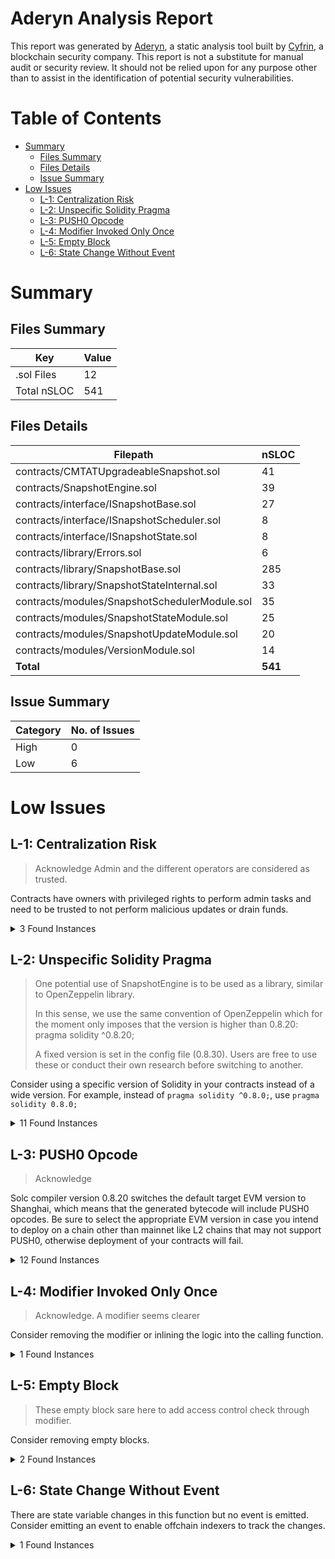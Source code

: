 # Aderyn Analysis Report

This report was generated by [Aderyn](https://github.com/Cyfrin/aderyn), a static analysis tool built by [Cyfrin](https://cyfrin.io), a blockchain security company. This report is not a substitute for manual audit or security review. It should not be relied upon for any purpose other than to assist in the identification of potential security vulnerabilities.
# Table of Contents

- [Summary](#summary)
  - [Files Summary](#files-summary)
  - [Files Details](#files-details)
  - [Issue Summary](#issue-summary)
- [Low Issues](#low-issues)
  - [L-1: Centralization Risk](#l-1-centralization-risk)
  - [L-2: Unspecific Solidity Pragma](#l-2-unspecific-solidity-pragma)
  - [L-3: PUSH0 Opcode](#l-3-push0-opcode)
  - [L-4: Modifier Invoked Only Once](#l-4-modifier-invoked-only-once)
  - [L-5: Empty Block](#l-5-empty-block)
  - [L-6: State Change Without Event](#l-6-state-change-without-event)


# Summary

## Files Summary

| Key | Value |
| --- | --- |
| .sol Files | 12 |
| Total nSLOC | 541 |


## Files Details

| Filepath | nSLOC |
| --- | --- |
| contracts/CMTATUpgradeableSnapshot.sol | 41 |
| contracts/SnapshotEngine.sol | 39 |
| contracts/interface/ISnapshotBase.sol | 27 |
| contracts/interface/ISnapshotScheduler.sol | 8 |
| contracts/interface/ISnapshotState.sol | 8 |
| contracts/library/Errors.sol | 6 |
| contracts/library/SnapshotBase.sol | 285 |
| contracts/library/SnapshotStateInternal.sol | 33 |
| contracts/modules/SnapshotSchedulerModule.sol | 35 |
| contracts/modules/SnapshotStateModule.sol | 25 |
| contracts/modules/SnapshotUpdateModule.sol | 20 |
| contracts/modules/VersionModule.sol | 14 |
| **Total** | **541** |


## Issue Summary

| Category | No. of Issues |
| --- | --- |
| High | 0 |
| Low | 6 |


# Low Issues

## L-1: Centralization Risk

> Acknowledge
> Admin and the different operators are considered as trusted.

Contracts have owners with privileged rights to perform admin tasks and need to be trusted to not perform malicious updates or drain funds.

<details><summary>3 Found Instances</summary>


- Found in contracts/CMTATUpgradeableSnapshot.sol [Line: 82](contracts/CMTATUpgradeableSnapshot.sol#L82)

	```solidity
	    function _authorizeSnapshot() internal virtual override onlyRole(SNAPSHOOTER_ROLE){
	```

- Found in contracts/SnapshotEngine.sol [Line: 17](contracts/SnapshotEngine.sol#L17)

	```solidity
	contract SnapshotEngine is SnapshotStateModule, SnapshotUpdateModule, SnapshotSchedulerModule, VersionModule, AccessControl, ISnapshotEngine {
	```

- Found in contracts/SnapshotEngine.sol [Line: 65](contracts/SnapshotEngine.sol#L65)

	```solidity
	     function _authorizeSnapshot() internal virtual override onlyRole(SNAPSHOOTER_ROLE){
	```

</details>



## L-2: Unspecific Solidity Pragma

> One potential use of SnapshotEngine is to be used as a library, similar to OpenZeppelin library.
>
> In this sense, we use the same convention of OpenZeppelin which for the moment only imposes that the version is higher than 0.8.20: 
> pragma solidity ^0.8.20;
>
> A fixed version is set in the config file (0.8.30). Users are free to use these or conduct their own research before switching to another.

Consider using a specific version of Solidity in your contracts instead of a wide version. For example, instead of `pragma solidity ^0.8.0;`, use `pragma solidity 0.8.0;`

<details><summary>11 Found Instances</summary>


- Found in contracts/CMTATUpgradeableSnapshot.sol [Line: 3](contracts/CMTATUpgradeableSnapshot.sol#L3)

	```solidity
	pragma solidity ^0.8.20;
	```

- Found in contracts/SnapshotEngine.sol [Line: 3](contracts/SnapshotEngine.sol#L3)

	```solidity
	pragma solidity ^0.8.20;
	```

- Found in contracts/interface/ISnapshotBase.sol [Line: 3](contracts/interface/ISnapshotBase.sol#L3)

	```solidity
	pragma solidity ^0.8.20;
	```

- Found in contracts/interface/ISnapshotScheduler.sol [Line: 2](contracts/interface/ISnapshotScheduler.sol#L2)

	```solidity
	pragma solidity ^0.8.0;
	```

- Found in contracts/interface/ISnapshotState.sol [Line: 3](contracts/interface/ISnapshotState.sol#L3)

	```solidity
	pragma solidity ^0.8.20;
	```

- Found in contracts/library/SnapshotBase.sol [Line: 3](contracts/library/SnapshotBase.sol#L3)

	```solidity
	pragma solidity ^0.8.20;
	```

- Found in contracts/library/SnapshotStateInternal.sol [Line: 3](contracts/library/SnapshotStateInternal.sol#L3)

	```solidity
	pragma solidity ^0.8.20;
	```

- Found in contracts/modules/SnapshotSchedulerModule.sol [Line: 3](contracts/modules/SnapshotSchedulerModule.sol#L3)

	```solidity
	pragma solidity ^0.8.20;
	```

- Found in contracts/modules/SnapshotStateModule.sol [Line: 3](contracts/modules/SnapshotStateModule.sol#L3)

	```solidity
	pragma solidity ^0.8.20;
	```

- Found in contracts/modules/SnapshotUpdateModule.sol [Line: 3](contracts/modules/SnapshotUpdateModule.sol#L3)

	```solidity
	pragma solidity ^0.8.20;
	```

- Found in contracts/modules/VersionModule.sol [Line: 3](contracts/modules/VersionModule.sol#L3)

	```solidity
	pragma solidity ^0.8.20;
	```

</details>



## L-3: PUSH0 Opcode

> Acknowledge

Solc compiler version 0.8.20 switches the default target EVM version to Shanghai, which means that the generated bytecode will include PUSH0 opcodes. Be sure to select the appropriate EVM version in case you intend to deploy on a chain other than mainnet like L2 chains that may not support PUSH0, otherwise deployment of your contracts will fail.

<details><summary>12 Found Instances</summary>


- Found in contracts/CMTATUpgradeableSnapshot.sol [Line: 3](contracts/CMTATUpgradeableSnapshot.sol#L3)

	```solidity
	pragma solidity ^0.8.20;
	```

- Found in contracts/SnapshotEngine.sol [Line: 3](contracts/SnapshotEngine.sol#L3)

	```solidity
	pragma solidity ^0.8.20;
	```

- Found in contracts/interface/ISnapshotBase.sol [Line: 3](contracts/interface/ISnapshotBase.sol#L3)

	```solidity
	pragma solidity ^0.8.20;
	```

- Found in contracts/interface/ISnapshotScheduler.sol [Line: 2](contracts/interface/ISnapshotScheduler.sol#L2)

	```solidity
	pragma solidity ^0.8.0;
	```

- Found in contracts/interface/ISnapshotState.sol [Line: 3](contracts/interface/ISnapshotState.sol#L3)

	```solidity
	pragma solidity ^0.8.20;
	```

- Found in contracts/library/Errors.sol [Line: 3](contracts/library/Errors.sol#L3)

	```solidity
	pragma solidity ^0.8.20;
	```

- Found in contracts/library/SnapshotBase.sol [Line: 3](contracts/library/SnapshotBase.sol#L3)

	```solidity
	pragma solidity ^0.8.20;
	```

- Found in contracts/library/SnapshotStateInternal.sol [Line: 3](contracts/library/SnapshotStateInternal.sol#L3)

	```solidity
	pragma solidity ^0.8.20;
	```

- Found in contracts/modules/SnapshotSchedulerModule.sol [Line: 3](contracts/modules/SnapshotSchedulerModule.sol#L3)

	```solidity
	pragma solidity ^0.8.20;
	```

- Found in contracts/modules/SnapshotStateModule.sol [Line: 3](contracts/modules/SnapshotStateModule.sol#L3)

	```solidity
	pragma solidity ^0.8.20;
	```

- Found in contracts/modules/SnapshotUpdateModule.sol [Line: 3](contracts/modules/SnapshotUpdateModule.sol#L3)

	```solidity
	pragma solidity ^0.8.20;
	```

- Found in contracts/modules/VersionModule.sol [Line: 3](contracts/modules/VersionModule.sol#L3)

	```solidity
	pragma solidity ^0.8.20;
	```

</details>



## L-4: Modifier Invoked Only Once

> Acknowledge. A modifier seems clearer

Consider removing the modifier or inlining the logic into the calling function.

<details><summary>1 Found Instances</summary>


- Found in contracts/SnapshotEngine.sol [Line: 21](contracts/SnapshotEngine.sol#L21)

	```solidity
	    modifier onlyBoundToken() {
	```

</details>



## L-5: Empty Block

> These empty block sare here to add access control check through modifier.

Consider removing empty blocks.

<details><summary>2 Found Instances</summary>


- Found in contracts/CMTATUpgradeableSnapshot.sol [Line: 82](contracts/CMTATUpgradeableSnapshot.sol#L82)

	```solidity
	    function _authorizeSnapshot() internal virtual override onlyRole(SNAPSHOOTER_ROLE){
	```

- Found in contracts/SnapshotEngine.sol [Line: 65](contracts/SnapshotEngine.sol#L65)

	```solidity
	     function _authorizeSnapshot() internal virtual override onlyRole(SNAPSHOOTER_ROLE){
	```

</details>



## L-6: State Change Without Event

There are state variable changes in this function but no event is emitted. Consider emitting an event to enable offchain indexers to track the changes.

<details><summary>1 Found Instances</summary>


- Found in contracts/modules/SnapshotSchedulerModule.sol [Line: 54](contracts/modules/SnapshotSchedulerModule.sol#L54)

	> The internal function _scheduleSnapshotNotOptimized called emits the event SnapshotSchedule
	
	```solidity
	    function unscheduleSnapshotNotOptimized(
	```

</details>



